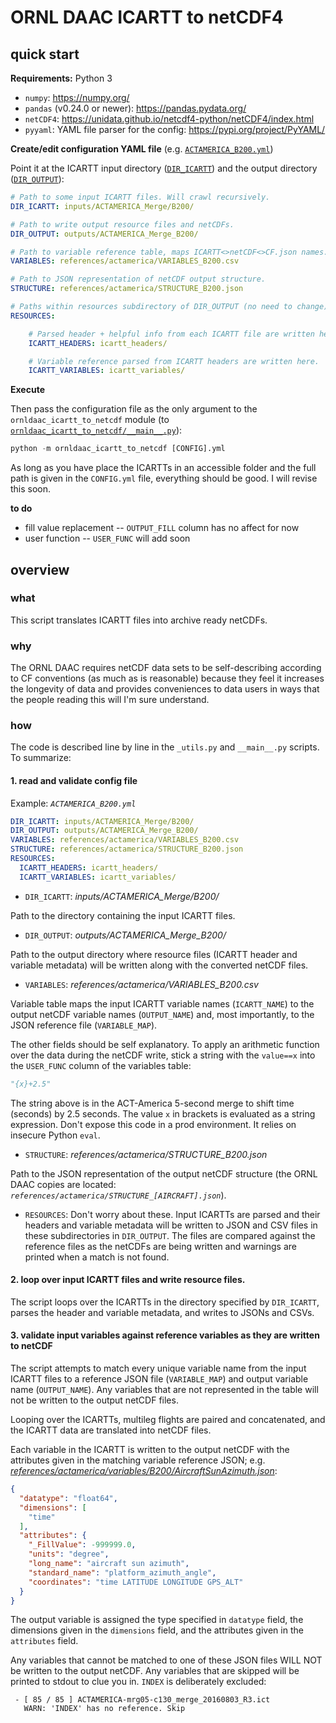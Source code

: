 # ORNL DAAC ICARTT to netCDF4

## quick start

**Requirements:** Python 3

* `numpy`: https://numpy.org/
* `pandas` (v0.24.0 or newer): https://pandas.pydata.org/
* `netCDF4`: https://unidata.github.io/netcdf4-python/netCDF4/index.html
* `pyyaml`: YAML file parser for the config: https://pypi.org/project/PyYAML/

**Create/edit configuration YAML file** (e.g. [`ACTAMERICA_B200.yml`](ACTAMERICA_B200.yml)) 

Point it at the ICARTT input directory ([`DIR_ICARTT`](inputs/ACTAMERICA_Merge/B200/)) and the output directory ([`DIR_OUTPUT`](outputs/ACTAMERICA_Merge_B200/)):

```yaml
# Path to some input ICARTT files. Will crawl recursively.
DIR_ICARTT: inputs/ACTAMERICA_Merge/B200/

# Path to write output resource files and netCDFs.
DIR_OUTPUT: outputs/ACTAMERICA_Merge_B200/

# Path to variable reference table, maps ICARTT<>netCDF<>CF.json names.
VARIABLES: references/actamerica/VARIABLES_B200.csv

# Path to JSON representation of netCDF output structure.
STRUCTURE: references/actamerica/STRUCTURE_B200.json

# Paths within resources subdirectory of DIR_OUTPUT (no need to change).
RESOURCES:

    # Parsed header + helpful info from each ICARTT file are written here.
    ICARTT_HEADERS: icartt_headers/

    # Variable reference parsed from ICARTT headers are written here.
    ICARTT_VARIABLES: icartt_variables/
```

**Execute**

Then pass the configuration file as the only argument to the `ornldaac_icartt_to_netcdf` module (to [`ornldaac_icartt_to_netcdf/__main__.py`](ornldaac_icartt_to_netcdf/__main__.py)):

```python
python -m ornldaac_icartt_to_netcdf [CONFIG].yml
```

As long as you have place the ICARTTs in an accessible folder and the full path is given in the `CONFIG.yml` file, everything should be good. I will revise this soon.

**to do**

* fill value replacement -- `OUTPUT_FILL` column has no affect for now
* user function -- `USER_FUNC` will add soon

## overview

### what

This script translates ICARTT files into archive ready netCDFs. 

### why

The ORNL DAAC requires netCDF data sets to be self-describing according to CF conventions (as much as is reasonable) because they feel it increases the longevity of data and provides conveniences to data users in ways that the people reading this will I'm sure understand.

### how

The code is described line by line in the `_utils.py` and `__main__.py` scripts. To summarize:

#### 1. read and validate config file

Example: *`ACTAMERICA_B200.yml`*

```yaml
DIR_ICARTT: inputs/ACTAMERICA_Merge/B200/
DIR_OUTPUT: outputs/ACTAMERICA_Merge_B200/
VARIABLES: references/actamerica/VARIABLES_B200.csv
STRUCTURE: references/actamerica/STRUCTURE_B200.json
RESOURCES:
  ICARTT_HEADERS: icartt_headers/
  ICARTT_VARIABLES: icartt_variables/
```

* `DIR_ICARTT`: *inputs/ACTAMERICA_Merge/B200/*

Path to the directory containing the input ICARTT files.

* `DIR_OUTPUT`: *outputs/ACTAMERICA_Merge_B200/*

Path to the output directory where resource files (ICARTT header and variable metadata) will be written along with the converted netCDF files.

* `VARIABLES`: *references/actamerica/VARIABLES_B200.csv*

Variable table maps the input ICARTT variable names (`ICARTT_NAME`) to the output netCDF variable names (`OUTPUT_NAME`) and, most importantly, to the JSON reference file (`VARIABLE_MAP`).

The other fields should be self explanatory. To apply an arithmetic function over the data during the netCDF write, stick a string with the `value==x` into the `USER_FUNC` column of the variables table:

```python
"{x}+2.5"
```

The string above is in the ACT-America 5-second merge to shift time (seconds) by 2.5 seconds. The value `x` in brackets is evaluated as a string expression. Don't expose this code in a prod environment. It relies on insecure Python `eval`.

* `STRUCTURE`: *references/actamerica/STRUCTURE_B200.json*

Path to the JSON representation of the output netCDF structure (the ORNL DAAC copies are located: *`references/actamerica/STRUCTURE_[AIRCRAFT].json`*). 

* `RESOURCES`: Don't worry about these. Input ICARTTs are parsed and their headers and variable metadata will be written to JSON and CSV files in these subdirectories in `DIR_OUTPUT`. The files are compared against the reference files as the netCDFs are being written and warnings are printed when a match is not found.

#### 2. loop over input ICARTT files and write resource files.

The script loops over the ICARTTs in the directory specified by  `DIR_ICARTT`, parses the header and variable metadata, and writes to JSONs and CSVs.

#### 3. validate input variables against reference variables as they are written to netCDF

The script attempts to match every unique variable name from the input ICARTT files to a reference JSON file (`VARIABLE_MAP`) and output variable name (`OUTPUT_NAME`). Any variables that are not represented in the table will not be written to the output netCDF files.

Looping over the ICARTTs, multileg flights are paired and concatenated, and the ICARTT data are translated into netCDF files.

Each variable in the ICARTT is written to the output netCDF with the attributes given in the matching variable reference JSON; e.g. *[references/actamerica/variables/B200/AircraftSunAzimuth.json](references/actamerica/variables/B200/AircraftSunAzimuth.json)*:

```json
{
  "datatype": "float64",
  "dimensions": [
    "time"
  ],
  "attributes": {
    "_FillValue": -999999.0,
    "units": "degree",
    "long_name": "aircraft sun azimuth",
    "standard_name": "platform_azimuth_angle",
    "coordinates": "time LATITUDE LONGITUDE GPS_ALT"
  }
}
```

The output variable is assigned the type specified in `datatype` field, the dimensions given in the `dimensions` field, and the attributes given in the `attributes` field. 

Any variables that cannot be matched to one of these JSON files WILL NOT be written to the output netCDF. Any variables that are skipped will be printed to stdout to clue you in. `INDEX` is deliberately excluded:

```shell
 - [ 85 / 85 ] ACTAMERICA-mrg05-c130_merge_20160803_R3.ict 
   WARN: 'INDEX' has no reference. Skip
```
